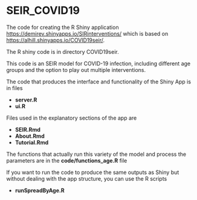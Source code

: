 # SEIR_COVID19

The code for creating the R Shiny application https://demirev.shinyapps.io/SIRinterventions/ which is based on https://alhill.shinyapps.io/COVID19seir/. 

The R shiny code is in directory COVID19seir. 

This code is an SEIR model for COVID-19 infection, including different age groups and the option to play out multiple interventions. 

The code that produces the interface and functionality of the Shiny App is in files
* **server.R**
* **ui.R**

Files used in the explanatory sections of the app are
* **SEIR.Rmd**
* **About.Rmd**
* **Tutorial.Rmd**

The functions that actually run this variety of the model and process the parameters are in the **code/functions_age.R** file

If you want to run the code to produce the same outputs as Shiny but without dealing with the app structure, you can use the R scripts
* **runSpreadByAge.R**
